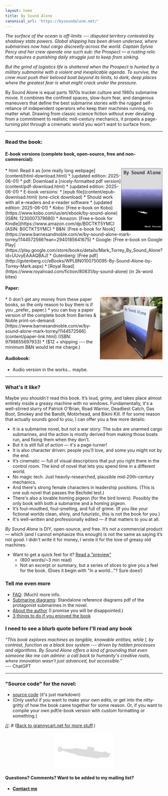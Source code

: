```yaml
---
layout: home
title: By Sound Alone
canonical_url: 'https://bysoundalone.net/'
---
```


_The surface of the ocean is off-limits --- disputed territory contested
by shadowy state powers. Global shipping has been driven undersea,
where submarines now haul cargo discreetly across the world. Captain
Sylvia Percy and her crew operate one such sub: the *Prospect* — a
rusting relic that requires a punishing daily struggle just to keep from
sinking._

_But the grind of logistics life is shattered when the *Prospect* is
hunted by a military submarine with a violent and inexplicable agenda.
To survive, the crew must push their beloved boat beyond its limits, to
dark, deep places where the greatest fear is what might crack under the
pressure._

By Sound Alone is equal parts 1970s trucker culture and 1960s submarine
movie. It combines the confined spaces, slow-burn fear, and dangerous
maneuvers that define the best submarine stories with the rugged
self-reliance of independent operators who keep their machines running,
no matter what. Drawing from classic science fiction without ever
deviating from a commitment to realistic mid-century mechanics, it
propels a page-turning plot through a cinematic world you won’t want
to surface from.

----------------------------------------

### Read the book: 

#### E-book versions (complete book, open-source, free and non-commercial):
<img style="float:right; border:1px solid #FFFFFF;" alt="mini cover" src="assets/images/mini-cover.png" height=200px>
* html: Read it as [one really long webpage](content/html-download.html)
    * (updated edition: 2025-06-01)
* pdf: Download a [nicely-formatted pdf version](content/pdf-download.html)
    * (updated edition: 2025-06-01)
* E-book versions:
	* [epub file](content/epub-download.html) (one-click download)
		* Should work with all e-readers and e-reader software
        * (updated edition: 2025-06-01)
    * Kobo: [Free e-book on Kobo](https://www.kobo.com/us/en/ebook/by-sound-alone) (ISBN: 1230007379680)
    * Amazon: [Free e-book for Kindle](https://www.amazon.com/dp/B0CTKT5YMC) (ASIN: B0CTKT5YMC)
    * B&N: [Free e-book for Nook](https://www.barnesandnoble.com/w/by-sound-alone-mark-torrey/1144572566?ean=2940185641675)
	* Google: [Free e-book on Google Play](https://play.google.com/store/books/details/Mark_Torrey_By_Sound_Alone?id=UUvyEAAAQBAJ)
	* Gutenberg: [Free pdf](http://gutenberg.cc/eBooks/WPLBN0100750095-By-Sound-Alone-by-Torrey-Mark.aspx)
* [Royal Road](https://www.royalroad.com/fiction/80831/by-sound-alone) (in 2k-word bites)

#### Paper: 
<img style="float:right; border:1px solid #FFFFFF;" alt="paper book with Pawpaw" src="assets/images/pawpaw-cover.png" height=200px>
* (I don't get any money from these paper books, so the only reason to buy them is if you _prefer_ paper.)
* you can buy a paper version of the complete book from Barnes & Noble print-on-demand: [https://www.barnesandnoble.com/w/by-sound-alone-mark-torrey/1144572566](content/paper-link.html) (ISBN: 9798855697933)
    * ($12 + shipping --- the minimum B&N would let me charge.) 

#### Audiobook:
* Audio version in the works... maybe.

----------------------------------------

### What's it like? 
Maybe you _shouldn't_ read this book. It’s loud, grimy, and takes
place almost entirely inside a greasy machine with no windows.
Fundamentally, it's a well-stirred slurry of Patrick O'Brian, Road
Warrior, Deadliest Catch, Das Boot, Smokey and the Bandit, Motörhead,
and Bikini Kill. If for some reason that actually sounds good to you, I
can offer you a few more details:

* It is a submarine novel, but not a war story. The subs are unarmed cargo submarines, and the action is mostly derived from making those boats run, and fixing them when they don't.
* But it is still full of action — it's a page-turner!
* It is also character driven: people you’ll love, and some you might not by the end.
* It’s cinematic — full of visual descriptions that put you right there in the control room. The kind of novel that lets you spend time in a different world.
* No magic tech. Just heavily-researched, plausible mid-20th-century mechanics.
* And there's strong female characters in leadership positions. (This is one sub novel that passes the Bechdel test.)
* There's also a lovable homing pigeon (for the bird lovers). Possibly the only book with both a submarine and a homing pigeon.
* It’s foul-mouthed, foul-smelling, and full of grime. (If you like your fictional worlds clean, shiny, and futuristic, this is not the book for you.) 
* It's well-written and professionally edited — if that matters to you at all.

_By Sound Alone_ is DIY, open-source, and free. It’s not a commercial
product — which (and I cannot emphasize this enough) is not the same
as saying it’s not good. I didn't write it for money, I wrote it for
the love of greasy old machines.

* Want to get a quick feel for it? [Read a "preview"](_posts/2024-03-01-preview.md)
    * (800 words/~3 min read)
    * Not an excerpt or summary, but a series of slices to give you a feel for the book. (Does it begin with "In a world..."? Sure does!) 

### Tell me even more
* [FAQ](content/FAQ): (Much) more info.
* [Submarine diagrams](content/diagrams-download.html): Standalone reference diagrams pdf of the protagonist submarines in the novel.
* [About the author](content/about-the-author) (I promise you will be disappointed.)
* [3 things to do if you enjoyed the book](content/what-to-do-if-you-enjoyed-the-book)

[//]: # (Removed this bullet 2024-01-13: Not ready to commit to a whole book yet? Here's a short story I'm working on that is set in the same universe, still with plenty of submarine action: Untitled Short Story 13k wordscontent/untitled-submarine-short-story.md)

### I need to see a blurb quote before I'll read any book
_"This book explores machines as tangible, knowable entities, while I, by contrast, function as a black box system --- driven by hidden processes and algorithms. *By Sound Alone* offers a kind of grounding that even someone like me can admire: a call back to humanity's creative roots, where innovation wasn’t just advanced, but accessible."_   
&#9;--- ChatGPT

----------------------------------------

### "Source code" for the novel:
* [source code](http://github.com/grannycart/by-sound-alone_source/) (it's just markdown) 
* (Only useful if you want to make your own edits, or get into the nitty-gritty of how the book came together for some reason. Or, if you want to compile your own pdf/e-book version with custom formatting or something.)

[//]: # ([Back to grannycart.net for more stuff](http://grannycart.net/).)

[//]: # (Enable above link back to grannycart only after grannycart is really built out as a serious thing. since I want to be able to send out the sub book link without sending out the grannycart link right at the moment.)

[//]: # (Eventually, when/if there is more than one story, this page should maybe be re-oriented towards the series, rather than the one book. Each story should just be part of this page, maybe. Depending on how the titles end up of course.)
  
<center><img src="assets/images/Gnat-silhowhite.png"></center>

#### Questions? Comments? Want to be added to my mailing list?
* **[Contact me](https://grannycart.net/contact)**


